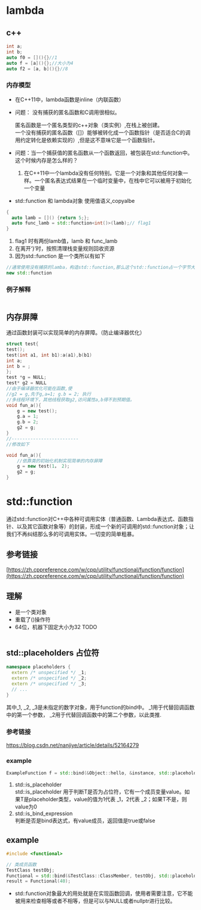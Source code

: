 # lambda
## c++
```C++
int a;
int b;
auto f0 = [](){}//1
auto f = [a](){};//大小为4
auto f2 = [a, b](){}//8
```
### 内存模型

- 在C++11中，lambda函数是inline（内联函数）

- 问题： 没有捕获的匿名函数和C调用很相似。

  匿名函数是一个匿名类型的c++对象（类实例）,在栈上被创建。  
  一个没有捕获的匿名函数（[]）能够被转化成一个函数指针（是否适合C的调用约定转化是依赖实现的）,但是这不意味它是一个函数指针。

- 问题：当一个捕获值的匿名函数从一个函数返回，被包装在std::function中。这个时候内存是怎么样的？

  1. 在C++11中一个lambda没有任何特别。它是一个对象和其他任何对象一样。一个匿名表达式结果在一个临时变量中，在栈中它可以被用于初始化一个变量


- std::function 和 lambda对象 使用值语义,copyalbe
```C++
{
  auto lamb = []() {return 5;};
  auto func_lamb = std::function<int()>(lamb);// flag1
}
```
1. flag1 时有两份lamb值，lamb 和 func_lamb
2. 在离开‘}’时，按照清理栈变量规则回收资源
3. 因为std::function 是一个类所以有如下
```c++
//通常使用没有捕获的lamba，构造std::function,那么这个std::function占一个字节大小（空类）
new std::function
```

### 例子解释

```C++

```

## 内存屏障

通过函数封装可以实现简单的内存屏障。（防止编译器优化）

```C++
struct test{
test();
test(int a1, int b1):a(a1),b(b1)
int a;
int b = ;
};
test *g = NULL;
test* g2 = NULL
//由于编译器优化可能在函数,使
//g2 = g,先于g,a=1; g.b = 2; 执行
//多线程环境下，其他线程获取g2,访问属性a,b得不到预期值。
void fun_a(){
    g = new test();
    g.a = 1;
    g.b = 2;
    g2 = g;
}
//-------------------------
//修改如下

void fun_a(){
    //依靠类的初始化机制实现简单的内存屏障
    g = new test(1， 2);
    g2 = g;
}
```
# std::function
通过std::function对C++中各种可调用实体（普通函数、Lambda表达式、函数指针、以及其它函数对象等）的封装，形成一个新的可调用的std::function对象；让我们不再纠结那么多的可调用实体。一切变的简单粗暴。

## 参考链接
[https://zh.cppreference.com/w/cpp/utility/functional/function/function](https://zh.cppreference.com/w/cpp/utility/functional/function/function)

## 理解
- 是一个类对象
- 重载了()操作符
- 64位，机器下固定大小为32 TODO
```C++

```

## std::placeholders 占位符

```C++
namespace placeholders {
  extern /* unspecified */ _1;
  extern /* unspecified */ _2;
  extern /* unspecified */ _3;
  // ...
}
```
其中_1, _2, _3是未指定的数字对象，用于function的bind中。 _1用于代替回调函数中的第一个参数， _2用于代替回调函数中的第二个参数，以此类推.
### 参考链接
https://blog.csdn.net/nanjiye/article/details/52164279
### example
```C++
ExampleFunction f = std::bind(&Object::hello, &instance, std::placeholders::_1);
```
1. std::is_placeholder  
	std::is_placeholder 用于判断T是否为占位符，它有一个成员变量value。如果T是placeholder类型，value的值为1代表 _1，2代表 _2；如果T不是，则value为0
2. std::is_bind_expression   
  判断是否是bind表达式，有value成员，返回值是true或false
## example
```C++
#include <functional>

// 类成员函数
TestClass testObj;
Functional = std::bind(&TestClass::ClassMember, testObj, std::placeholders::_1);
result = Functional(40);
```
- std::function对象最大的用处就是在实现函数回调，使用者需要注意，它不能被用来检查相等或者不相等，但是可以与NULL或者nullptr进行比较。